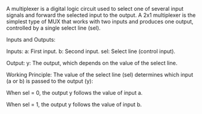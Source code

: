 A multiplexer is a digital logic circuit used to select one of several input signals and forward the selected input to the output. A 2x1 multiplexer is the simplest type of MUX that works with two inputs and produces one output, controlled by a single select line (sel).

Inputs and Outputs:

Inputs:
a: First input.
b: Second input.
sel: Select line (control input).

Output:
y: The output, which depends on the value of the select line.

Working Principle:
The value of the select line (sel) determines which input (a or b) is passed to the output (y):

When sel = 0, the output y follows the value of input a.

When sel = 1, the output y follows the value of input b.
